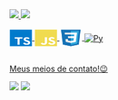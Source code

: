 <div>
   <a href="https://github.com/lucianozr">
   <img height="180em" src="https://github-readme-stats.vercel.app/api/top-langs/?username=lucianozr&layout=compact&langs_count=6&theme=cobalt"/>
   <img height="180em" src="https://github-readme-stats.vercel.app/api?username=lucianozr&show_icons=true&theme=tokyonight&include_all_commits=true&count_private=true"/>
</div>

<div style="display: inlineblock"><br>
  <img align="center" alt="CSS" height="30" width="40" src="https://raw.githubusercontent.com/devicons/devicon/master/icons/typescript/typescript-original.svg">
  <img align="center" alt="Js" height="30" width="40" src="https://raw.githubusercontent.com/devicons/devicon/master/icons/javascript/javascript-plain.svg">
  <img align="center" alt="CSS" height="30" width="40" src="https://raw.githubusercontent.com/devicons/devicon/master/icons/css3/css3-original.svg">
  <img align="center" alt="Py" height="30" width="40" src="https://cdn.jsdelivr.net/gh/devicons/devicon/icons/python/python-original.svg" /> 
</div>
 
<br>
 
Meus meios de contato!😉
<div> 
  <a href="https://instagram.com/lucianoszr" target="_blank"><img src="https://img.shields.io/badge/-Instagram-%23E4405F?style=for-the-badge&logo=instagram&logoColor=white" target="_blank"></a>
  <a href = "jr.lucianobio@gmail.com"><img src="https://img.shields.io/badge/-Gmail-%23333?style=for-the-badge&logo=gmail&logoColor=white" target="_blank"></a>
